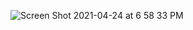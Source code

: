 ![Screen Shot 2021-04-24 at 6 58 33 PM](https://user-images.githubusercontent.com/56805720/115975419-9d3e8480-a532-11eb-9aab-1a4a2c52c45e.png)

